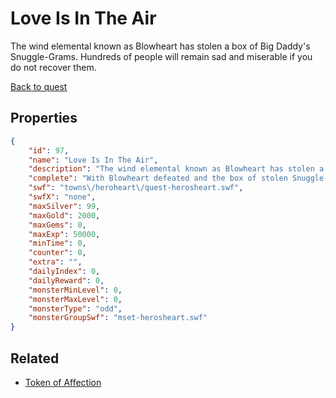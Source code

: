 # Love Is In The Air

The wind elemental known as Blowheart has stolen a box of Big Daddy's Snuggle-Grams. Hundreds of people will remain sad and miserable if you do not recover them.

[Back to quest](../quests.md)

## Properties

```json
{
    "id": 97,
    "name": "Love Is In The Air",
    "description": "The wind elemental known as Blowheart has stolen a box of Big Daddy's Snuggle-Grams. Hundreds of people will remain sad and miserable if you do not recover them.",
    "complete": "With Blowheart defeated and the box of stolen Snuggle-Grams returned to Big Daddy, you can now continue your deliveries.",
    "swf": "towns\/heroheart\/quest-herosheart.swf",
    "swfX": "none",
    "maxSilver": 99,
    "maxGold": 2000,
    "maxGems": 0,
    "maxExp": 50000,
    "minTime": 0,
    "counter": 0,
    "extra": "",
    "dailyIndex": 0,
    "dailyReward": 0,
    "monsterMinLevel": 0,
    "monsterMaxLevel": 0,
    "monsterType": "odd",
    "monsterGroupSwf": "mset-herosheart.swf"
}
```

## Related

- [Token of Affection](../items/707-token-of-affection.md)

